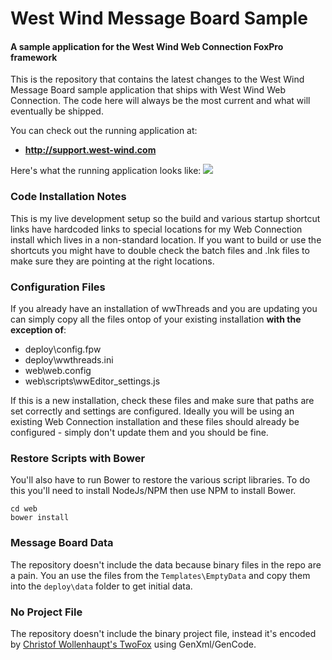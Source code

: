 # West Wind Message Board Sample
#### A sample application for the West Wind Web Connection FoxPro framework

This is the repository that contains the latest changes to the West Wind Message Board sample application that ships with West Wind Web Connection. The code here will always be the most current and what will eventually be shipped.

You can check out the running application at:

* **<a href='http://support.west-wind.com' target='wwthreadsexternal'>http://support.west-wind.com</a>**

Here's what the running application looks like:
![](http://support.west-wind.com/PostImages/2016/_4LF0SCEV7.png)


### Code Installation Notes
This is my live development setup so the build and various startup shortcut links have hardcoded links to special locations for my Web Connection install which lives in a non-standard location. If you want to build or use the shortcuts you might have to double check the batch files and .lnk files to make sure they are pointing at the right locations.

### Configuration Files
If you already have an installation of wwThreads and you are updating you can simply copy all the files ontop of your existing installation **with the exception of**:

* deploy\config.fpw
* deploy\wwthreads.ini
* web\web.config
* web\scripts\wwEditor_settings.js

If this is a new installation, check these files and make sure that paths are set correctly and settings are configured. Ideally you will be using an existing Web Connection installation and these files should already be configured - simply don't update them and you should be fine.

### Restore Scripts with Bower
You'll also have to run Bower to restore the various script libraries. To do this you'll need to install NodeJs/NPM then use NPM to install Bower.

```
cd web
bower install
```

### Message Board Data
The repository doesn't include the data because binary files in the repo are a pain. You an use the files from the `Templates\EmptyData` and copy them into the `deploy\data` folder to get initial data.

### No Project File
The repository doesn't include the binary project file, instead it's encoded by [Christof Wollenhaupt's TwoFox](http://www.foxpert.com/downloads.htm) using GenXml/GenCode.